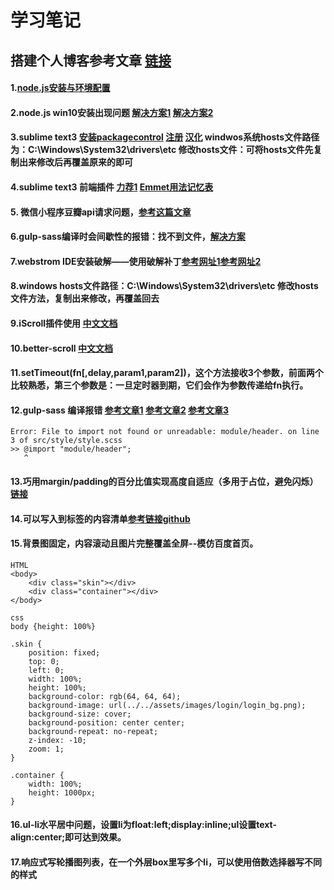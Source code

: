 # 学习笔记  

## 搭建个人博客参考文章 [链接](https://mp.weixin.qq.com/s/pYKH4Go1ywsoWysLf_uNJg)

#### 1.[node.js安装与环境配置](https://www.jianshu.com/p/03a76b2e7e00)
#### 2.node.js win10安装出现问题 [解决方案1](https://blog.csdn.net/M075097/article/details/74910372) [解决方案2](https://www.jb51.net/article/99843.htm)
#### 3.sublime text3 [安装packagecontrol](https://packagecontrol.io/installation) [注册](https://gist.github.com/cantgis/fb17ab10287c512379fbefad7fa5be1c) [汉化](https://www.jianshu.com/p/22e4db0f7b7b) windwos系统hosts文件路径为：C:\Windows\System32\drivers\etc 修改hosts文件：可将hosts文件先复制出来修改后再覆盖原来的即可
#### 4.sublime text3 前端插件 [力荐1](https://www.cnblogs.com/hykun/p/sublimeText3.html) [Emmet用法记忆表](https://docs.emmet.io/cheat-sheet/)
#### 5. 微信小程序豆瓣api请求问题，[参考这篇文章](https://blog.csdn.net/alisa7/article/details/80492410)
#### 6.gulp-sass编译时会间歇性的报错：找不到文件，[解决方案](https://www.cnblogs.com/venoral/p/6130353.html)
#### 7.webstrom IDE安装破解——使用破解补丁[参考网址1](https://blog.csdn.net/voke_/article/details/76418116)[参考网址2](https://www.jianshu.com/p/0bf76557153a)
#### 8.windows hosts文件路径：C:\Windows\System32\drivers\etc  修改hosts文件方法，复制出来修改，再覆盖回去
#### 9.iScroll插件使用 [中文文档](http://wiki.jikexueyuan.com/project/iscroll-5/gettingstart.html)
#### 10.better-scroll [中文文档](https://github.com/ustbhuangyi/better-scroll/blob/master/README_zh-CN.md)
#### 11.setTimeout(fn[,delay,param1,param2])，这个方法接收3个参数，前面两个比较熟悉，第三个参数是：一旦定时器到期，它们会作为参数传递给fn执行。
#### 12.gulp-sass 编译报错  [参考文章1](https://my.oschina.net/u/3149400/blog/1518298) [参考文章2](https://segmentfault.com/q/1010000008284566/a-1020000008285932) [参考文章3](https://zhuanlan.zhihu.com/p/25073197)
    Error: File to import not found or unreadable: module/header. on line 3 of src/style/style.scss
    >> @import "module/header";
       ^
#### 13.巧用margin/padding的百分比值实现高度自适应（多用于占位，避免闪烁）[链接](https://segmentfault.com/a/1190000004231995)
#### 14.可以写入到<head>标签的内容清单[参考链接](http://www.css88.com/archives/8052)[github](https://github.com/joshbuchea/HEAD)
#### 15.背景图固定，内容滚动且图片完整覆盖全屏--模仿百度首页。  
    HTML
    <body>
        <div class="skin"></div>
        <div class="container"></div>
    </body>
    
    css
    body {height: 100%}
    
    .skin {
        position: fixed;
        top: 0;
        left: 0;
        width: 100%;
        height: 100%;
        background-color: rgb(64, 64, 64);
        background-image: url(../../assets/images/login/login_bg.png);
        background-size: cover;
        background-position: center center;
        background-repeat: no-repeat;
        z-index: -10;
        zoom: 1;
    }
    
    .container {
        width: 100%;
        height: 1000px;
    }
    
#### 16.ul-li水平居中问题，设置li为float:left;display:inline;ul设置text-align:center;即可达到效果。
#### 17.响应式写轮播图列表，在一个外层box里写多个li，可以使用倍数选择器写不同的样式
